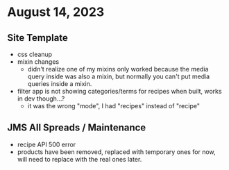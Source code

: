# August 14, 2023

## Site Template
- css cleanup
- mixin changes
    - didn't realize one of my mixins only worked because the media query inside was also a mixin, but normally you can't put media queries inside a mixin.
- filter app is not showing categories/terms for recipes when built, works in dev though...?
    - it was the wrong "mode", I had "recipes" instead of "recipe"

## JMS All Spreads / Maintenance
- recipe API 500 error
- products have been removed, replaced with temporary ones for now, will need to replace with the real ones later.
